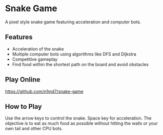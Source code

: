 # Snake Game

A pixel style snake game featuring acceleration and computer bots.

## Features
- Acceleration of the snake
- Multiple computer bots using algorithms like DFS and Dijkstra
- Competitive gameplay
- Find food within the shortest path on the board and avoid obstacles


## Play Online

https://github.com/n1md7/snake-game


##  How to Play

Use the arrow keys to control the snake. Space key for acceleration. The objective is to eat as much food as possible without hitting the walls or your own tail and other CPU bots.

